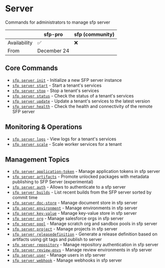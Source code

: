 # Server

Commands for administrators to manage sfp server

|              | sfp-pro     | sfp (community) |
| ------------ | ----------- | --------------- |
| Availability | ✅           | ❌               |
| From         | December 24 |                 |

## Core Commands

* [`sfp server init`](init.md) - Initialize a new SFP server instance
* [`sfp server start`](start.md) - Start a tenant's services
* [`sfp server stop`](stop.md) - Stop a tenant's services
* [`sfp server status`](status.md) - Check the status of a tenant's services
* [`sfp server update`](update.md) - Update a tenant's services to the latest version
* [`sfp server health`](health.md) - Check the health and connectivity of the remote SFP server

## Monitoring & Operations

* [`sfp server logs`](logs.md) - View logs for a tenant's services
* [`sfp server scale`](scale.md) - Scale worker services for a tenant

## Management Topics

* [`sfp server application-token`](application-token.md) - Manage application tokens in sfp server
* [`sfp server artifacts`](artifacts.md) - Promote unlocked packages with metadata publishing to SFP Server (experimental)
* [`sfp server auth`](auth.md) - Allows to authenticate to a sfp server
* [`sfp server builds`](builds.md) - List recent builds from the SFP server sorted by commit time
* [`sfp server doc-store`](doc-store.md) - Manage document store in sfp server
* [`sfp server environment`](environment.md) - Manage environments in sfp server
* [`sfp server key-value`](key-value.md) - Manage key-value store in sfp server
* [`sfp server org`](org.md) - Manage salesforce orgs in sfp server
* [`sfp server pool`](pool.md) - Manage scratch org and sandbox pools in sfp server
* [`sfp server project`](project.md) - Manage projects in sfp server
* [`sfp server releasedefinition`](releasedefinition.md) - Generate a release definition based on artifacts using git tags and publish to server
* [`sfp server repository`](repository.md) - Manage repository authentication in sfp server
* [`sfp server review-envs`](review-envs.md) - Manage review environments in sfp server
* [`sfp server user`](user.md) - Manage users in sfp server
* [`sfp server webhook`](webhook.md) - Manage webhooks in sfp server